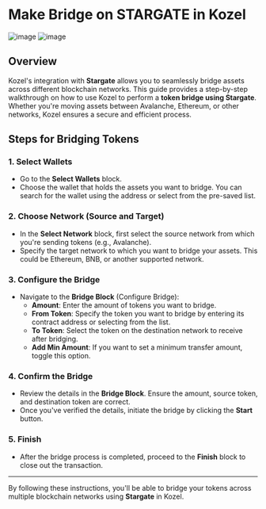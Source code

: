 
# Make Bridge on STARGATE in Kozel


![image](https://github.com/user-attachments/assets/b1f92498-ceb1-42ca-a9aa-cd7f2e0915ac)
![image](https://github.com/user-attachments/assets/a859d120-1504-4425-8d33-c5a2073df22e)


## Overview
Kozel's integration with **Stargate** allows you to seamlessly bridge assets across different blockchain networks. This guide provides a step-by-step walkthrough on how to use Kozel to perform a **token bridge using Stargate**. Whether you're moving assets between Avalanche, Ethereum, or other networks, Kozel ensures a secure and efficient process.

## Steps for Bridging Tokens

### 1. Select Wallets
- Go to the **Select Wallets** block.
- Choose the wallet that holds the assets you want to bridge. You can search for the wallet using the address or select from the pre-saved list.

### 2. Choose Network (Source and Target)
- In the **Select Network** block, first select the source network from which you're sending tokens (e.g., Avalanche).
- Specify the target network to which you want to bridge your assets. This could be Ethereum, BNB, or another supported network.

### 3. Configure the Bridge
- Navigate to the **Bridge Block** (Configure Bridge):
  - **Amount**: Enter the amount of tokens you want to bridge.
  - **From Token**: Specify the token you want to bridge by entering its contract address or selecting from the list.
  - **To Token**: Select the token on the destination network to receive after bridging.
  - **Add Min Amount**: If you want to set a minimum transfer amount, toggle this option.

### 4. Confirm the Bridge
- Review the details in the **Bridge Block**. Ensure the amount, source token, and destination token are correct.
- Once you've verified the details, initiate the bridge by clicking the **Start** button.

### 5. Finish
- After the bridge process is completed, proceed to the **Finish** block to close out the transaction.

---

By following these instructions, you'll be able to bridge your tokens across multiple blockchain networks using **Stargate** in Kozel.
